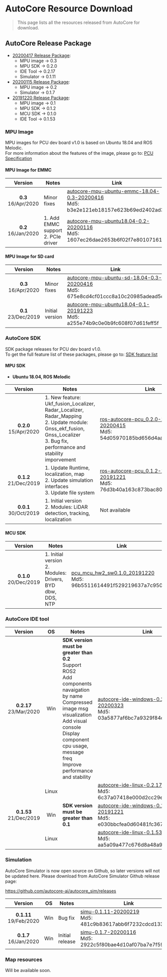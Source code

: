 # AutoCore Resource Download

> This page lists all the resources released from AutoCore for download.

## AutoCore Release Package

- [20200417 Release Package](https://drive.google.com/drive/folders/1x5wRi-TlNaRCmvdS16eKSSMXALdyP52_):  
  - MPU image -> 0.3  
  - MPU SDK   -> 0.2.0   
  - IDE Tool  -> 0.2.17  
  - Simulator -> 0.1.11  
- [20200115 Release Package](https://drive.google.com/drive/folders/1F0tlbMCM7lO5IDlPPUWFtif8Xhl8I2G7):
  - MPU image -> 0.2  
  - Simulator -> 0.1.7
- [20191220 Release Package](https://drive.google.com/drive/folders/1bpyKItOvdNnwq9LrJNWNsJiK1Cw5GEaG):  
  - MPU image -> 0.1  
  - MPU SDK   -> 0.1.2  
  - MCU SDK   -> 0.1.0  
  - IDE Tool  -> 0.1.53  

### MPU Image

MPU images for PCU dev board v1.0 is based on Ubuntu 18.04 and ROS Melodic.  
For more information about the features of the image, please go to: [PCU Specification](Pcu_specification.md)

#### MPU Image for EMMC

| Version   | Notes     | Link |
| :-------: | --------- | ---- |
|**0.3** <br> 16/Apr/2020| Minor fixes   | [autocore-mpu-ubuntu-emmc-18.04-0.3-20200416](https://drive.google.com/file/d/1FJnRPxh_mpJ7Qoy2i9k5hi4OsfF1ZuDE/view) <br> Md5: b3e2e121eb18157e623b69ed2402ad3b|
|**0.2** <br> 16/Jan/2020| 1. Add EMMC support <br> 2. PCIe driver | [autocore-mpu-ubuntu18.04-0.2-20200116](https://drive.google.com/file/d/1Pl5UcRnBJ83lGZ8qg7_hdLSfWDwRtLyV/view) <br> Md5: 1607ec26dae2653b6f02f7e80107161d|

#### MPU Image for SD card

| Version   | Notes     | Link |
| :-------: | --------- | ---- |
|**0.3** <br> 16/Apr/2020| Minor fixes   | [autocore-mpu-ubuntu-sd-18.04-0.3-20200416](https://drive.google.com/file/d/1hB1NBYjzUwYekgjXNGqbefEdTY1bsXa9/view) <br> Md5: 675e8cd4cf01ccc8a10c20985adead5d|
|**0.1** <br> 23/Dec/2019| Initial version | [autocore-mpu-ubuntu18.04-0.1-20191223](https://drive.google.com/file/d/14NLV8Xa01IUx5aRhvm6GW-ZFCZOtWcWw/view) <br> Md5: a255e74b9c0e0b9fc608f07d61feff5f|

### AutoCore SDK

SDK package releases for PCU dev board v1.0.  
To get the full feature list of these packages, please go to: [SDK feature list](Sdk_feature_list.md)

#### MPU SDK

- **Ubuntu 18.04, ROS Melodic**

|      Version               |   Notes    | Link |
| :------------------------: |  --------- | ---- |
| **0.2.0** <br> 15/Apr/2020 |  1. New feature: Ukf_fusion_Localizer, Radar_Localizer, Radar_Mapping <br> 2. Update module: Gnss_ekf_fusion, Gnss_Localizer <br> 3. Bug fix, performance and stability imporvement | [ros-autocore-pcu_0.2.0-1bionic-20200415](https://drive.google.com/file/d/1hwqg3iIWK-48E55n_M8yyo8rP0rwsENo/view) <br> Md5: 54d05970185bd656d4aa8d62cdcde349 |
| **0.1.2** <br> 21/Dec/2019 |  1. Update Runtime, localization, map <br> 2. Update simulation interfaces <br> 3. Update file system | [ros-autocore-pcu_0.1.2-1bionic-20191221](https://drive.google.com/file/d/175QmSnpV1Wru8KOyzM1bWAGTdlG9_2Nu/view) <br> Md5: 76d3b40a163c873bac804737b05cd468 |
| **0.0.1** <br> 30/Oct/2019 |  1. Initial version <br> 2. Modules: LiDAR detection, tracking, localization| Not available |

#### MCU SDK

|      Version               |   Notes    | Link |
| :------------------------: |  --------- | ---- |
| **0.1.0** <br> 20/Dec/2019 |  1. Initial version <br> 2. Modules: Drivers, BYD dbw, DDS, NTP | [pcu_mcu_hw2_sw0.1.0_20191220](https://drive.google.com/file/d/1fpJQY6kKG5-EArtChLajd4FS1bfZrEJK/view) <br> Md5: 96b5511614491f529219637a7c950207 |

### AutoCore IDE tool

|      Version                | OS    |  Notes    | Link |
| :------------------------:  | :---: | --------- | ---- |
| **0.2.17** <br> 23/Mar/2020 | Win   | **SDK version must be greater than 0.2**  <br> Support ROS2 <br> Add components navaigation by name <br> Compressed image msg visualization <br> Add visual console <br> Display component cpu usage, message freq <br> Improve performance and stability <br> | [autocore-ide-windows-0.2.17-20200323](https://drive.google.com/file/d/1gA38BLNpfnSENg7Q21BsgVPQabL-V34u/view) <br> Md5: 03a5877af6bc7a9329f84c2a88756af3 |
|                             | Linux |           | [autocore-ide-linux-0.2.17-20200323](https://drive.google.com/file/d/1rOg2yxU7Uvh6R6uEmE90BcimfXWdbk5H/view) <br> Md5: 6c37a07418e000d2cc29e0c58ba8d844 |
| **0.1.53** <br> 21/Dec/2019 | Win   | **SDK version must be greater than 0.1** | [autocore-ide-windows-0.1.53-20191221](https://drive.google.com/file/d/12X9zVqbQQIvNGs1aRTAlI1KpOOV9uTGd/view) <br> Md5: e030bbcfea0d60481fc367a1fb0a4f80 |
|                             | Linux |           | [autocore-ide-linux-0.1.53-20191221](https://drive.google.com/file/d/1gNOxzZZ-XOFg78Ki6o7urVNnsw-pAf2Y/view) <br> Md5: aa5a09a477c676d8a48a93521dd5fe6c |

### Simulation

AutoCore Simulator is now open source on Github, so later versions will not be updated here. Please download from AutoCore Simulator Github release page:

https://github.com/autocore-ai/autocore_sim/releases

|      Version               | OS  |  Notes    | Link |
| :------------------------: |:---:| --------- | ---- |
| **0.1.11** <br> 19/Feb/2020| Win | Bug fix  | [simu-0.1.11-20200219](https://drive.google.com/file/d/1rsO1O1no-DhFAadZFFMuWRZkP-cc4t_7/view) <br> Md5: 481c9b83617abb6f7232cdcd133cfa4c |
| **0.1.7** <br> 16/Jan/2020 | Win | Initial release  | [simu-0.1.7-20200116](https://drive.google.com/file/d/1zJPvnKSwlYfVd_1DS0GrwskQh6KDcyM_/view) <br> Md5: 2922c5f80bae4d10af07ba7e7f59fa5f |

### Map resources

Will be available soon.
